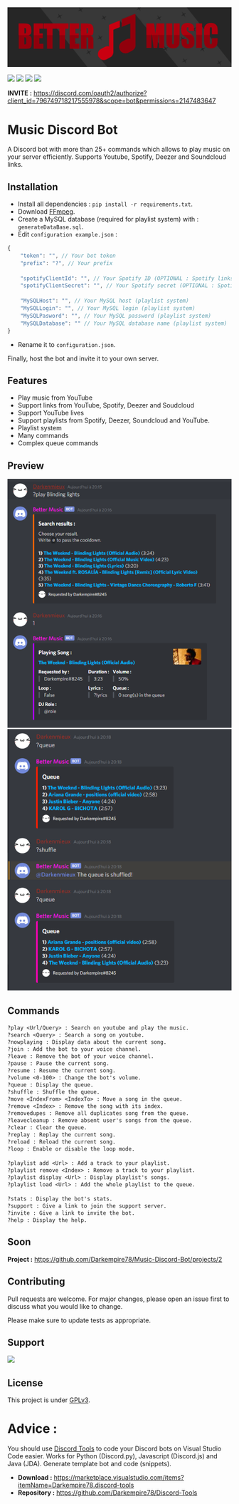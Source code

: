 <img src="https://github.com/Darkempire78/Music-Discord-Bot/blob/main/Banner.png"/>

![](https://img.shields.io/codefactor/grade/github/Darkempire78/Music-Discord-Bot?style=for-the-badge) ![](https://img.shields.io/github/repo-size/Darkempire78/Music-Discord-Bot?style=for-the-badge) ![](https://img.shields.io/badge/SOURCERY-ENABLED-green?style=for-the-badge) <a href="https://discord.gg/FxXQwKvmUY"><img src="https://img.shields.io/discord/798492323860185108?color=%237289DA&label=DISCORD&style=for-the-badge"></a>

**INVITE :** https://discord.com/oauth2/authorize?client_id=796749718217555978&scope=bot&permissions=2147483647

# Music Discord Bot

A Discord bot with more than 25+ commands which allows to play music on your server efficiently. Supports Youtube, Spotify, Deezer and Soundcloud links.

## Installation

* Install all dependencies : ``pip install -r requirements.txt``.
* Download [FFmpeg](https://ffmpeg.org/download.html).
* Create a MySQL database (required for playlist system) with : ``generateDataBase.sql``.
* Edit `configuration example.json` :

```Javascript
{
    "token": "", // Your bot token
    "prefix": "?", // Your prefix
    
    "spotifyClientId": "", // Your Spotify ID (OPTIONAL : Spotify links support)
    "spotifyClientSecret": "", // Your Spotify secret (OPTIONAL : Spotify links support)
    
    "MySQLHost": "", // Your MySQL host (playlist system)
    "MySQLLogin": "", // Your MySQL login (playlist system)
    "MySQLPasword": "", // Your MySQL password (playlist system)
    "MySQLDatabase": "" // Your MySQL database name (playlist system)
}
```
* Rename it to `configuration.json`.

Finally, host the bot and invite it to your own server.


## Features

* Play music from YouTube
* Support links from YouTube, Spotify, Deezer and Soudcloud 
* Support YouTube lives
* Support playlists from Spotify, Deezer, Soundcloud and YouTube.
* Playlist system
* Many commands
* Complex queue commands


## Preview

<img src="https://github.com/Darkempire78/Music-Discord-Bot/blob/main/capture1.png" width="600"/>

<img src="https://github.com/Darkempire78/Music-Discord-Bot/blob/main/capture2.png" width="600"/>


## Commands

```
?play <Url/Query> : Search on youtube and play the music.
?search <Query> : Search a song on youtube.
?nowplaying : Display data about the current song.
?join : Add the bot to your voice channel.
?leave : Remove the bot of your voice channel.
?pause : Pause the current song.
?resume : Resume the current song.
?volume <0-100> : Change the bot's volume.
?queue : Display the queue.
?shuffle : Shuffle the queue.
?move <IndexFrom> <IndexTo> : Move a song in the queue.
?remove <Index> : Remove the song with its index.
?removedupes : Remove all duplicates song from the queue.
?leavecleanup : Remove absent user's songs from the queue.
?clear : Clear the queue.
?replay : Replay the current song.
?reload : Reload the current song.
?loop : Enable or disable the loop mode.

?playlist add <Url> : Add a track to your playlist.
?playlist remove <Index> : Remove a track to your playlist.
?playlist display <Url> : Display playlist's songs.
?playlist load <Url> : Add the whole playlist to the queue.

?stats : Display the bot's stats.
?support : Give a link to join the support server.
?invite : Give a link to invite the bot.
?help : Display the help.
```


## Soon

**Project :** https://github.com/Darkempire78/Music-Discord-Bot/projects/2


## Contributing

Pull requests are welcome. For major changes, please open an issue first to discuss what you would like to change.

Please make sure to update tests as appropriate.


## Support

<a href="https://discord.gg/FxXQwKvmUY">
  <img src = "https://discordapp.com/api/guilds/798492323860185108/widget.png?style=banner2">
</a>


## License

This project is under [GPLv3](https://github.com/Darkempire78/Raid-Protect-Discord-Bot/blob/master/LICENSE).


# Advice :

You should use [Discord Tools](https://marketplace.visualstudio.com/items?itemName=Darkempire78.discord-tools) to code your Discord bots on Visual Studio Code easier.
Works for Python (Discord.py), Javascript (Discord.js) and Java (JDA). Generate template bot and code (snippets).
- **Download :** https://marketplace.visualstudio.com/items?itemName=Darkempire78.discord-tools
- **Repository :** https://github.com/Darkempire78/Discord-Tools

